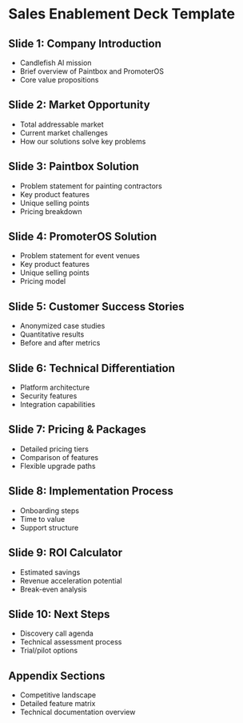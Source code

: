 # Sales Enablement Deck Template

## Slide 1: Company Introduction
- Candlefish AI mission
- Brief overview of Paintbox and PromoterOS
- Core value propositions

## Slide 2: Market Opportunity
- Total addressable market
- Current market challenges
- How our solutions solve key problems

## Slide 3: Paintbox Solution
- Problem statement for painting contractors
- Key product features
- Unique selling points
- Pricing breakdown

## Slide 4: PromoterOS Solution
- Problem statement for event venues
- Key product features
- Unique selling points
- Pricing model

## Slide 5: Customer Success Stories
- Anonymized case studies
- Quantitative results
- Before and after metrics

## Slide 6: Technical Differentiation
- Platform architecture
- Security features
- Integration capabilities

## Slide 7: Pricing & Packages
- Detailed pricing tiers
- Comparison of features
- Flexible upgrade paths

## Slide 8: Implementation Process
- Onboarding steps
- Time to value
- Support structure

## Slide 9: ROI Calculator
- Estimated savings
- Revenue acceleration potential
- Break-even analysis

## Slide 10: Next Steps
- Discovery call agenda
- Technical assessment process
- Trial/pilot options

## Appendix Sections
- Competitive landscape
- Detailed feature matrix
- Technical documentation overview
